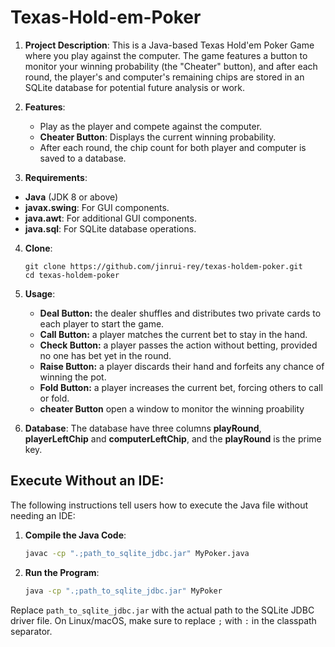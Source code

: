 # Texas-Hold-em-Poker

1. **Project Description**:
   This is a Java-based Texas Hold'em Poker Game where you play against the computer. The game features a button to monitor your winning probability (the "Cheater" button), and after each round, the player's and computer's remaining chips are stored in an SQLite database for potential future analysis or work.

   
2. **Features**:
   
     - Play as the player and compete against the computer.
     - **Cheater Button**: Displays the current winning probability.
     - After each round, the chip count for both player and computer is saved to a database.

3. **Requirements**:
   
  * **Java** (JDK 8 or above)
  * **javax.swing**: For GUI components.
  * **java.awt**: For additional GUI components.
  * **java.sql**: For SQLite database operations.
    
4. **Clone**:
   ```
   git clone https://github.com/jinrui-rey/texas-holdem-poker.git
   cd texas-holdem-poker
   ```
   
5. **Usage**:
   * **Deal Button:** the dealer shuffles and distributes two private cards to each player to start the game.
   * **Call Button:** a player matches the current bet to stay in the hand.
   * **Check Button:** a player passes the action without betting, provided no one has bet yet in the round.
   * **Raise Button:**  a player discards their hand and forfeits any chance of winning the pot.
   * **Fold Button:** a player increases the current bet, forcing others to call or fold.
   * **cheater Button** open a window to monitor the winning proability
6. **Database**: The database have three columns **playRound**, **playerLeftChip** and **computerLeftChip**, and the **playRound** is the prime key.

## Execute Without an IDE:

The following instructions tell users how to execute the Java file without needing an IDE:

1. **Compile the Java Code**:
    ```bash
    javac -cp ".;path_to_sqlite_jdbc.jar" MyPoker.java
    ```

2. **Run the Program**:
    ```bash
    java -cp ".;path_to_sqlite_jdbc.jar" MyPoker
    ```

Replace `path_to_sqlite_jdbc.jar` with the actual path to the SQLite JDBC driver file. On Linux/macOS, make sure to replace `;` with `:` in the classpath separator.

